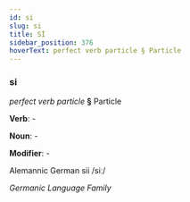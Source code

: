 ```yaml
---
id: si
slug: si
title: Sİ
sidebar_position: 376
hoverText: perfect verb particle § Particle
---
```


### si

*perfect verb particle* **§** Particle

**Verb**: -

**Noun**: -

**Modifier**: -

Alemannic German sii /siː/

*Germanic Language Family*